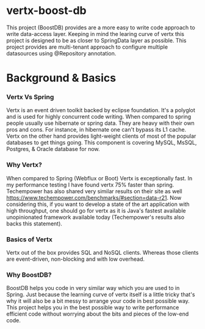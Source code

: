 # vertx-boost-db
This project (BoostDB) provides are a more easy to write code approach to write data-access layer. Keeping in mind the learing curve of vertx this project is designed to be as closer to SpringData layer as possible. This project provides are multi-tenant approach to configure multiple datasources using @Repository annotation.
# Background & Basics
### Vertx Vs Spring
Vertx is an event driven toolkit backed by eclipse foundation. It's a polyglot and is used for highly concurrent code writing. When compared to spring people usually use hibernate or spring data. They are heavy with their own pros and cons. For instance, in hibernate one can't bypass its L1 cache. Vertx on the other hand provides light-weight clients of most of the popular databases to get things going. This component is covering MySQL, MsSQL, Postgres, & Oracle database for now.
### Why Vertx?
When compared to Spring (Webflux or Boot) Vertx is exceptionally fast. In my performance testing I have found vertx 75% faster than spring. Techempower has also shared very similar results on their site as well https://www.techempower.com/benchmarks/#section=data-r21. Now considering this, if you want to develop a state of the art application with high throughput, one should go for vertx as it is Java's fastest available unopinionated framework available today (Techempower's results also backs this statement). 
### Basics of Vertx
Vertx out of the box provides SQL and NoSQL clients. Whereas those clients are event-driven, non-blocking and with low overhead. 
### Why BoostDB?
BoostDB helps you code in very similar way which you are used to in Spring. Just because the learning curve of vertx itself is a little tricky that's why it will also be a bit messy to arrange your code in best possible way. This project helps you in the best possible way to write performance efficient code without worrying about the bits and pieces of the low-end code.
